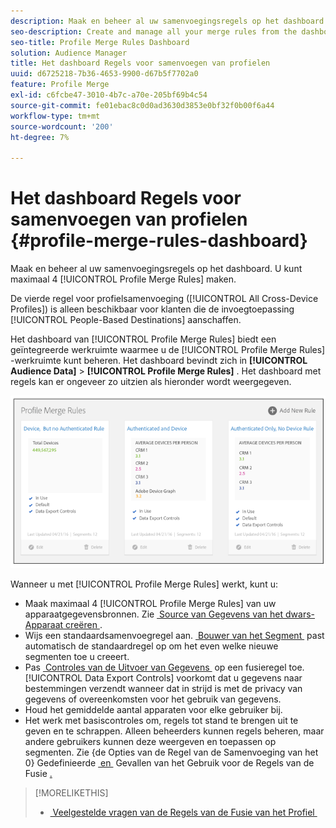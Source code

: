 ```yaml
---
description: Maak en beheer al uw samenvoegingsregels op het dashboard. U kunt maximaal vier regels voor het samenvoegen van profielen maken.
seo-description: Create and manage all your merge rules from the dashboard. You can create a maximum of 4 Profile Merge Rules.
seo-title: Profile Merge Rules Dashboard
solution: Audience Manager
title: Het dashboard Regels voor samenvoegen van profielen
uuid: d6725218-7b36-4653-9900-d67b5f7702a0
feature: Profile Merge
exl-id: c6fcbe47-3010-4b7c-a70e-205bf69b4c54
source-git-commit: fe01ebac8c0d0ad3630d3853e0bf32f0b00f6a44
workflow-type: tm+mt
source-wordcount: '200'
ht-degree: 7%

---
```


# Het dashboard Regels voor samenvoegen van profielen {#profile-merge-rules-dashboard}

Maak en beheer al uw samenvoegingsregels op het dashboard. U kunt maximaal 4 [!UICONTROL Profile Merge Rules] maken.

De vierde regel voor profielsamenvoeging ([!UICONTROL All Cross-Device Profiles]) is alleen beschikbaar voor klanten die de invoegtoepassing [!UICONTROL People-Based Destinations] aanschaffen.

Het dashboard van [!UICONTROL Profile Merge Rules] biedt een geïntegreerde werkruimte waarmee u de [!UICONTROL Profile Merge Rules] -werkruimte kunt beheren. Het dashboard bevindt zich in **[!UICONTROL Audience Data]** > **[!UICONTROL Profile Merge Rules]** . Het dashboard met regels kan er ongeveer zo uitzien als hieronder wordt weergegeven.

![](assets/profile-dashboard.png)

Wanneer u met [!UICONTROL Profile Merge Rules] werkt, kunt u:

* Maak maximaal 4 [!UICONTROL Profile Merge Rules] van uw apparaatgegevensbronnen. Zie [&#x200B; Source van Gegevens van het dwars-Apparaat creëren &#x200B;](merge-rules-start.md#create-data-source).
* Wijs een standaardsamenvoegregel aan. [&#x200B; Bouwer van het Segment &#x200B;](../segments/segment-builder.md) past automatisch de standaardregel op om het even welke nieuwe segmenten toe u creeert.
* Pas [&#x200B; Controles van de Uitvoer van Gegevens &#x200B;](../data-export-controls.md) op een fusieregel toe. [!UICONTROL Data Export Controls] voorkomt dat u gegevens naar bestemmingen verzendt wanneer dat in strijd is met de privacy van gegevens of overeenkomsten voor het gebruik van gegevens.
* Houd het gemiddelde aantal apparaten voor elke gebruiker bij.
* Het werk met basiscontroles om, regels tot stand te brengen uit te geven en te schrappen. Alleen beheerders kunnen regels beheren, maar andere gebruikers kunnen deze weergeven en toepassen op segmenten. Zie {de Opties van de Regel van de Samenvoeging van het 0} Gedefinieerde [&#x200B; en &#x200B;](merge-rule-definitions.md) Gevallen van het Gebruik voor de Regels van de Fusie [.](merge-rule-targeting-options.md)

>[!MORELIKETHIS]
>
>* [&#x200B; Veelgestelde vragen van de Regels van de Fusie van het Profiel &#x200B;](../../faq/faq-profile-merge.md)
